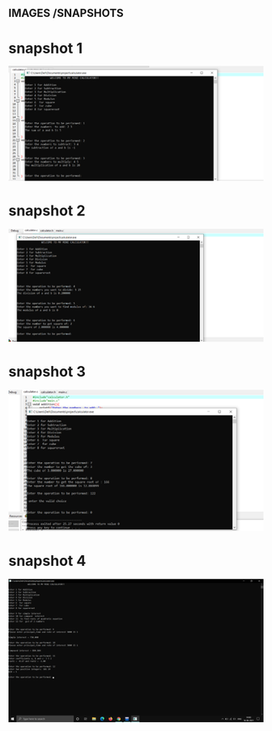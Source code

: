 ## IMAGES /SNAPSHOTS
# snapshot 1
![Banner](https://github.com/295557/Mini_Project/blob/main/5_Images/result1.png)
# snapshot 2
![Banner](https://github.com/295557/Mini_Project/blob/main/5_Images/result2.png)
# snapshot 3
![Banner](https://github.com/295557/Mini_Project/blob/main/5_Images/result3.png)
# snapshot 4
![Banner](https://github.com/295557/Mini_Project/blob/main/5_Images/result4.png)


